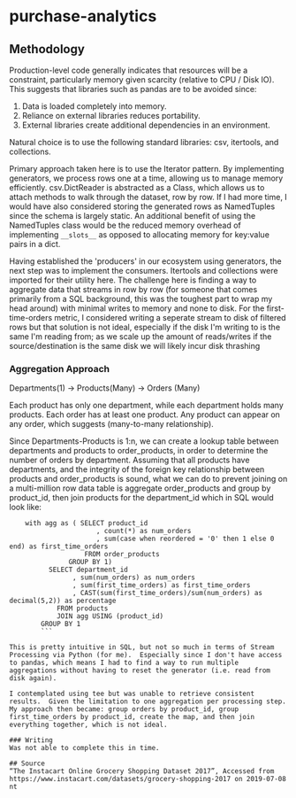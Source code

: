 # purchase-analytics

## Methodology

Production-level code generally indicates that resources will be a constraint, particularly memory given scarcity (relative to CPU 
/ Disk IO).  This suggests that libraries such as pandas are to be avoided since: 
1. Data is loaded completely into memory. 
2. Reliance on external libraries reduces portability.
3. External libraries create additional dependencies in an environment.

Natural choice is to use the following standard libraries: csv, itertools, and collections.

Primary approach taken here is to use the Iterator pattern.  By implementing generators, we process rows one at a time, allowing us to manage memory efficiently.  csv.DictReader is abstracted as a Class, which allows us to attach methods to walk through the dataset, row by row.  If I had more time, I would have also considered storing the generated rows as NamedTuples since the schema is largely static.  An additional benefit of using the NamedTuples class would be the reduced memory overhead of implementing `__slots__` as opposed to allocating memory for key:value pairs in a dict.

Having established the 'producers' in our ecosystem using generators, the next step was to implement the consumers.  Itertools and collections were imported for their utility here.  The challenge here is finding a way to aggregate data that streams in row by row (for someone that comes primarily from a SQL background, this was the toughest part to wrap my head around) with minimal writes to memory and none to disk.  For the first-time-orders metric, I considered writing a seperate stream to disk of filtered rows but that solution is not ideal, especially if the disk I'm writing to is the same I'm reading from; as we scale up the amount of reads/writes if the source/destination is the same disk we will likely incur disk thrashing  

### Aggregation Approach

Departments(1) -> Products(Many) -> Orders (Many)

Each product has only one department, while each department holds many products.
Each order has at least one product.  Any product can appear on any order, which suggests (many-to-many relationship).

Since Departments-Products is 1:n, we can create a lookup table between departments and products to order_products, in order to determine the number of orders by department.  Assuming that all products have departments, and the integrity of the foreign key relationship between products and order_products is sound, what we can do to prevent joining on a multi-million row data table is aggregate order_products and group by product_id, then join products for the department_id which in SQL would look like:
```
    with agg as ( SELECT product_id
                      , count(*) as num_orders
                      , sum(case when reordered = '0' then 1 else 0 end) as first_time_orders 
                   FROM order_products
               GROUP BY 1)
          SELECT department_id
                , sum(num_orders) as num_orders
                , sum(first_time_orders) as first_time_orders
                , CAST(sum(first_time_orders)/sum(num_orders) as decimal(5,2)) as percentage
            FROM products
            JOIN agg USING (product_id)
        GROUP BY 1
        ```

This is pretty intuitive in SQL, but not so much in terms of Stream Processing via Python (for me).  Especially since I don't have access to pandas, which means I had to find a way to run multiple aggregations without having to reset the generator (i.e. read from disk again).

I contemplated using tee but was unable to retrieve consistent results.  Given the limitation to one aggregation per processing step.  My approach then became: group orders by product_id, group first_time_orders by product_id, create the map, and then join everything together, which is not ideal.

### Writing
Was not able to complete this in time.

## Source
“The Instacart Online Grocery Shopping Dataset 2017”, Accessed from https://www.instacart.com/datasets/grocery-shopping-2017 on 2019-07-08
nt
